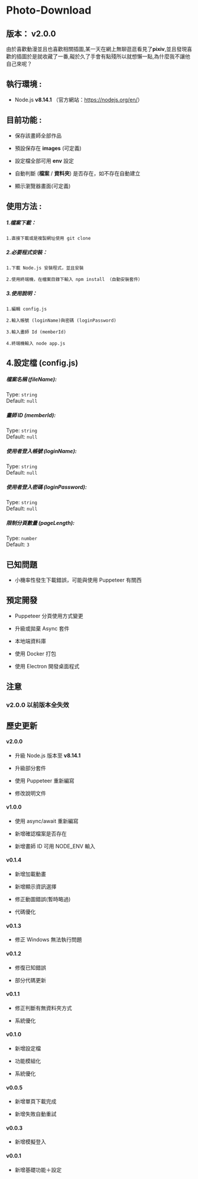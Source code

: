 # Photo-Download

## 版本： v2.0.0

由於喜歡動漫並且也喜歡相關插圖,某一天在網上無聊逛逛看見了**pixiv**,並且發現喜歡的插圖於是就收藏了一番,礙於久了手會有點殘所以就想懶一點,為什麼我不讓他自己來呢？

## 執行環境 :

- Node.js **v8.14.1** （官方網站：<https://nodejs.org/en/>）

## 目前功能 :

- 保存該畫師全部作品

- 預設保存在 **images** (可定義)

- 設定檔全部可用 **env** 設定

- 自動判斷 (**檔案** / **資料夾**) 是否存在，如不存在自動建立

- 顯示瀏覽器畫面(可定義)

## 使用方法 :

##### 1.檔案下載：

    1.直接下載或是複製網址使用 git clone

##### 2.必要程式安裝：

    1.下載 Node.js 安裝程式，並且安裝

    2.使用終端機，在檔案目錄下輸入 npm install （自動安裝套件）

##### 3.使用說明：

    1.編輯 config.js

    2.輸入帳號 (loginName)與密碼 (loginPassword)

    3.輸入畫師 Id (memberId)

    4.終端機輸入 node app.js
    
## 4.設定檔 (config.js)

##### 檔案名稱 (fileName):
Type: ```string``` <br/>
Default: ```null```

##### 畫師 ID (memberId):
Type: ```string``` <br/>
Default: ```null```

##### 使用者登入帳號 (loginName):
Type: ```string``` <br/>
Default: ```null```

##### 使用者登入密碼 (loginPassword):
Type: ```string``` <br/>
Default: ```null```

##### 限制分頁數量 (pageLength):
Type: ```number ``` <br/>
Default: ```3```

## 已知問題

- 小機率性發生下載錯誤，可能與使用 Puppeteer 有關西

## 預定開發

- Puppeteer 分頁使用方式變更

- 升級或拋棄 Async 套件

- 本地端資料庫

- 使用 Docker 打包

- 使用 Electron 開發桌面程式

## 注意

### v2.0.0 以前版本全失效

## 歷史更新

#### v2.0.0

- 升級 Node.js 版本至 **v8.14.1**

- 升級部分套件

- 使用 Puppeteer 重新編寫

- 修改說明文件

#### v1.0.0

- 使用 async/await 重新編寫

- 新增確認檔案是否存在

- 新增畫師 ID 可用 NODE_ENV 輸入

#### v0.1.4

- 新增加載動畫

- 新增顯示資訊選擇

- 修正動圖錯誤(暫時略過)

- 代碼優化

#### v0.1.3

- 修正 Windows 無法執行問題

#### v0.1.2

- 修復已知錯誤

- 部分代碼更新

#### v0.1.1

- 修正判斷有無資料夾方式

- 系統優化

#### v0.1.0

- 新增設定檔

- 功能模組化

- 系統優化

#### v0.0.5

- 新增單頁下載完成

- 新增失敗自動重試

#### v0.0.3

- 新增模擬登入

#### v0.0.1

- 新增基礎功能＋設定
